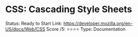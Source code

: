 # CSS: Cascading Style Sheets

Status: Ready to Start
Link: https://developer.mozilla.org/en-US/docs/Web/CSS
Score /5: ⭐️⭐️⭐️⭐️
Type: Documentation